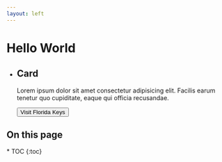 ```yaml
---
layout: left
---
```

<div class="grid-row">
<div class="content tablet:grid-col-fill">
<h1>Hello World</h1>

  <ul class="usa-card-group">
    <li class="usa-card tablet:grid-col-4">
      <div class="usa-card__container">
        <div class="usa-card__header">
          <h2 class="usa-card__heading">Card</h2>
        </div>
        <div class="usa-card__body">
          <p>
            Lorem ipsum dolor sit amet consectetur adipisicing elit. Facilis earum
            tenetur quo cupiditate, eaque qui officia recusandae.
          </p>
        </div>
        <div class="usa-card__footer">
          <button type="button" class="usa-button">Visit Florida Keys</button>
        </div>
      </div>
    </li>
  </ul>
</div>

<div class="contents tablet:grid-col-3" markdown="1" >
  <h2>On this page</h2>
  * TOC
  {:toc}
</div>
</div>